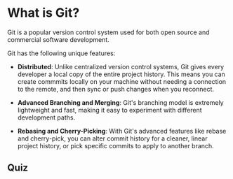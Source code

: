 # What is Git?

Git is a popular version control system used for both open source and commercial software development.

Git has the following unique features:

- **Distributed**: Unlike centralized version control systems, Git gives every developer a local copy of the entire project history. This means you can create commmits locally on your machine without needing a connection to the remote, and then sync or push changes when you reconnect.

- **Advanced Branching and Merging**: Git's branching model is extremely lightweight and fast, making it easy to experiment with different development paths.

- **Rebasing and Cherry-Picking**: With Git's advanced features like rebase and cherry-pick, you can alter commit history for a cleaner, linear project history, or pick specific commits to apply to another branch.

<!--
## How Git Works

TODO: Write this

### Git Saves Snapshots

Unlike most other version control systems, git does not store your information as a series of changes, or _deltas_:

![Figure 1: Delta-based Version Control](../../../img/Pasted%20image%2020240124080725.png ':size=500')

Instead, Git takes a **snapshot** of your _entire_ repository at a given point in time. This snapshot is called a **commit**.

![Figure 2: Snapshot-based Version Control](../../../img/Pasted%20image%2020240124080829.png ':size=500') -->

## Quiz

<div class="quizdown">
  <div id="git2-quiz.js" ></div>
</div>
